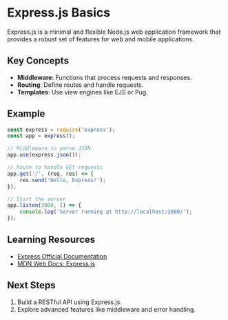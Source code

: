 # Express.js Basics

Express.js is a minimal and flexible Node.js web application framework that provides a robust set of features for web and mobile applications.

## Key Concepts
- **Middleware**: Functions that process requests and responses.
- **Routing**: Define routes and handle requests.
- **Templates**: Use view engines like EJS or Pug.

## Example
```javascript
const express = require('express');
const app = express();

// Middleware to parse JSON
app.use(express.json());

// Route to handle GET requests
app.get('/', (req, res) => {
    res.send('Hello, Express!');
});

// Start the server
app.listen(3000, () => {
    console.log('Server running at http://localhost:3000/');
});
```

## Learning Resources

- [Express Official Documentation](https://expressjs.com/)
- [MDN Web Docs: Express.js](https://developer.mozilla.org/en-US/docs/Learn/Server-side/Express_Nodejs)

## Next Steps

1. Build a RESTful API using Express.js.
2. Explore advanced features like middleware and error handling.
